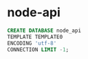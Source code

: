 # node-api
```sql
CREATE DATABASE node_api
TEMPLATE TEMPLATE0
ENCODING 'utf-8'
CONNECTION LIMIT -1;
```